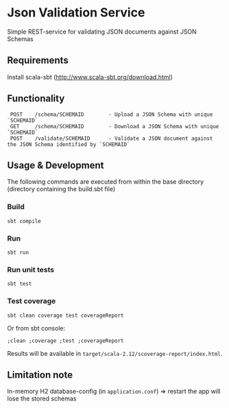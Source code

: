 # Json Validation Service
Simple REST-service for validating JSON documents against JSON Schemas

## Requirements
Install scala-sbt (http://www.scala-sbt.org/download.html)

## Functionality
     POST    /schema/SCHEMAID        - Upload a JSON Schema with unique `SCHEMAID`
     GET     /schema/SCHEMAID        - Download a JSON Schema with unique `SCHEMAID`
     POST    /validate/SCHEMAID      - Validate a JSON document against the JSON Schema identified by `SCHEMAID`
## Usage & Development
The following commands are executed from within the base directory (directory containing the build.sbt file)

### Build
    sbt compile

### Run 
    sbt run

### Run unit tests
    sbt test

### Test coverage
    sbt clean coverage test coverageReport

Or from sbt console:

    ;clean ;coverage ;test ;coverageReport

Results will be available in `target/scala-2.12/scoverage-report/index.html`.

## Limitation note
In-memory H2 database-config (in `application.conf`) => restart the app will lose the stored schemas

